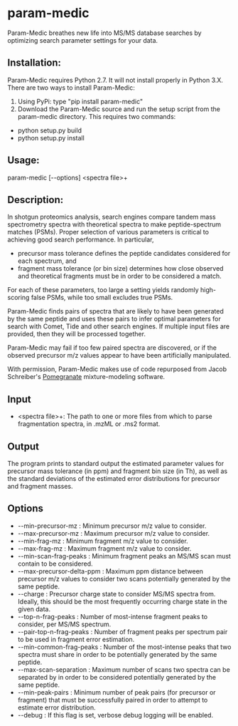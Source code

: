# param-medic
Param-Medic breathes new life into MS/MS database searches by optimizing search parameter settings for your data.

## Installation:

Param-Medic requires Python 2.7. It will not install properly in Python 3.X. There are two ways to install Param-Medic:

1.  Using PyPi: type "pip install param-medic"
2.  Download the Param-Medic source and run the setup script from the param-medic directory. This requires two commands:
  * python setup.py build
  * python setup.py install

## Usage:

param-medic [--options] \<spectra file\>+

## Description:

In shotgun proteomics analysis, search engines compare tandem mass spectrometry spectra with theoretical spectra to make peptide-spectrum matches (PSMs). Proper selection of various parameters is critical to achieving good search performance. In particular,

* precursor mass tolerance defines the peptide candidates considered for each spectrum, and
* fragment mass tolerance (or bin size) determines how close observed and theoretical fragments must be in order to be considered a match.

For each of these parameters, too large a setting yields randomly high-scoring false PSMs, while too small excludes true PSMs. 

Param-Medic finds pairs of spectra that are likely to have been generated by the same peptide and uses these pairs to infer optimal parameters for search with Comet, Tide and other search engines. If multiple input files are provided, then they will be processed together. 

Param-Medic may fail if too few paired spectra are discovered, or if the observed precursor m/z values appear to have been artificially manipulated. 

With permission, Param-Medic makes use of code repurposed from Jacob Schreiber's [Pomegranate](https://github.com/jmschrei/pomegranate) mixture-modeling software.

## Input

* \<spectra file\>+: The path to one or more files from which to parse fragmentation spectra, in .mzML or .ms2 format.  

## Output

The program prints to standard output the estimated parameter values for precursor mass tolerance (in ppm) and fragment bin size (in Th), as well as the standard deviations of the estimated error distributions for precursor and fragment masses.

## Options

* --min-precursor-mz <float>: Minimum precursor m/z value to consider.
* --max-precursor-mz <float>: Maximum precursor m/z value to consider.
* --min-frag-mz <float>: Minimum fragment m/z value to consider.
* --max-frag-mz <float>: Maximum fragment m/z value to consider.
* --min-scan-frag-peaks <int>: Minimum fragment peaks an MS/MS scan must contain to be considered.
* --max-precursor-delta-ppm <float>: Maximum ppm distance between precursor m/z values to consider two scans potentially generated by the same peptide.
* --charge <int>: Precursor charge state to consider MS/MS spectra from. Ideally, this should be the most frequently occurring charge state in the given data.
* --top-n-frag-peaks <int>: Number of most-intense fragment peaks to consider, per MS/MS spectrum.
* --pair-top-n-frag-peaks <int>: Number of fragment peaks per spectrum pair to be used in fragment error estimation.
* --min-common-frag-peaks <int>: Number of the most-intense peaks that two spectra must share in order to be potentially generated by the same peptide.
* --max-scan-separation <int>: Maximum number of scans two spectra can be separated by in order to be considered potentially generated by the same peptide.
* --min-peak-pairs <int>: Minimum number of peak pairs (for precursor or fragment) that must be successfully paired in order to attempt to estimate error distribution.
* --debug <float>: If this flag is set, verbose debug logging will be enabled.
